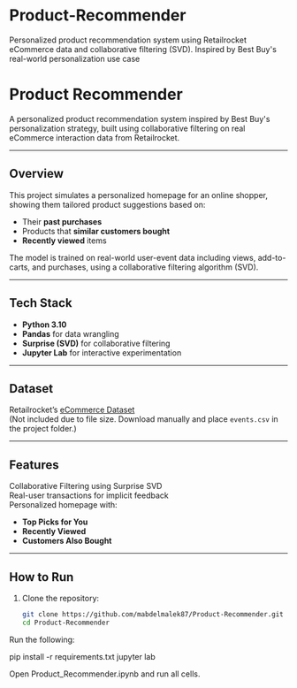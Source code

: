 # Product-Recommender
Personalized product recommendation system using Retailrocket eCommerce data and collaborative filtering (SVD). Inspired by Best Buy's real-world personalization use case
# Product Recommender

A personalized product recommendation system inspired by Best Buy's personalization strategy, built using collaborative filtering on real eCommerce interaction data from Retailrocket.

---

## Overview

This project simulates a personalized homepage for an online shopper, showing them tailored product suggestions based on:

- Their **past purchases**
- Products that **similar customers bought**
- **Recently viewed** items

The model is trained on real-world user-event data including views, add-to-carts, and purchases, using a collaborative filtering algorithm (SVD).

---

## Tech Stack

- **Python 3.10**
- **Pandas** for data wrangling
- **Surprise (SVD)** for collaborative filtering
- **Jupyter Lab** for interactive experimentation

---

## Dataset

Retailrocket’s [eCommerce Dataset](https://www.kaggle.com/datasets/retailrocket/ecommerce-dataset)  
(Not included due to file size. Download manually and place `events.csv` in the project folder.)

---

## Features

Collaborative Filtering using Surprise SVD  
Real-user transactions for implicit feedback  
Personalized homepage with:
- **Top Picks for You**
- **Recently Viewed**
- **Customers Also Bought**

---


##  How to Run

1. Clone the repository:
   ```bash
   git clone https://github.com/mabdelmalek87/Product-Recommender.git
   cd Product-Recommender
   
Run the following: 

pip install -r requirements.txt
jupyter lab

Open Product_Recommender.ipynb and run all cells.

